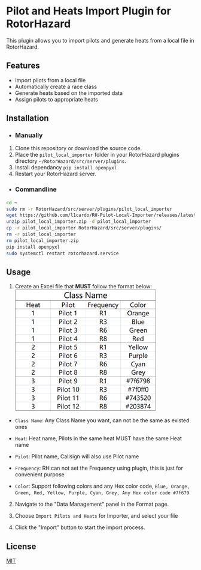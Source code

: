 # Pilot and Heats Import Plugin for RotorHazard

This plugin allows you to import pilots and generate heats from a local file in RotorHazard.

## Features

- Import pilots from a local file
- Automatically create a race class
- Generate heats based on the imported data
- Assign pilots to appropriate heats

## Installation

- ### Manually

1. Clone this repository or download the source code.
2. Place the `pilot_local_importer` folder in your RotorHazard plugins directory `~/RotorHazard/src/server/plugins`.
3. Install dependancy `pip install openpyxl`
3. Restart your RotorHazard server.

- ### Commandline

```bash
cd ~
sudo rm -r RotorHazard/src/server/plugins/pilot_local_importer
wget https://github.com/l1cardo/RH-Pilot-Local-Importer/releases/latest/download/pilot_local_importer.zip
unzip pilot_local_importer.zip -d pilot_local_importer
cp -r pilot_local_importer RotorHazard/src/server/plugins/
rm -r pilot_local_importer
rm pilot_local_importer.zip
pip install openpyxl
sudo systemctl restart rotorhazard.service
```

## Usage

1. Create an Excel file that **MUST** follow the format below:
![](sheet.png)

- `Class Name`: Any Class Name you want, can not be the same as existed ones

- `Heat`: Heat name, Pilots in the same heat MUST have the same Heat name

- `Pilot`: Pilot name, Callsign will also use Pilot name

- `Frequency`: RH can not set the Frequency using plugin, this is just for convenient purpose

- `Color`: Support following colors and any Hex color code, `Blue, Orange, Green, Red, Yellow, Purple, Cyan, Grey, Any Hex color code #7f679`

2. Navigate to the "Data Management" panel in the Format page.

3. Choose `Import Pilots and Heats` for Importer, and select your file 

4. Click the "Import" button to start the import process.

## License

[MIT](LICENSE)